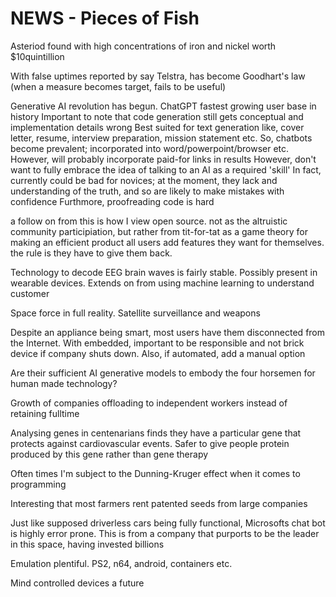 <!-- SPDX-License-Identifier: zlib-acknowledgement -->
# NEWS - Pieces of Fish

Asteriod found with high concentrations of iron and nickel worth $10quintillion 

With false uptimes reported by say Telstra, has become Goodhart's law (when a measure becomes target, fails to be useful)

Generative AI revolution has begun. 
ChatGPT fastest growing user base in history
Important to note that code generation still gets conceptual and implementation details wrong
Best suited for text generation like, cover letter, resume, interview preparation, mission statement etc.
So, chatbots become prevalent; incorporated into word/powerpoint/browser etc. However, will probably incorporate paid-for links in results
However, don't want to fully embrace the idea of talking to an AI as a required 'skill'
In fact, currently could be bad for novices; at the moment, they lack and understanding of the truth, and so are likely to make mistakes with confidence
Furthmore, proofreading code is hard

a follow on from this is how I view open source.
not as the altruistic community participiation, but rather from tit-for-tat as a game theory for making an efficient product
all users add features they want for themselves. the rule is they have to give them back.

Technology to decode EEG brain waves is fairly stable. Possibly present in wearable devices.
Extends on from using machine learning to understand customer

Space force in full reality. Satellite surveillance and weapons

Despite an appliance being smart, most users have them disconnected from the Internet.
With embedded, important to be responsible and not brick device if company shuts down.
Also, if automated, add a manual option

Are their sufficient AI generative models to embody the four horsemen for human made technology?

Growth of companies offloading to independent workers instead of retaining fulltime

Analysing genes in centenarians finds they have a particular gene that protects against cardiovascular events.
Safer to give people protein produced by this gene rather than gene therapy

Often times I'm subject to the Dunning-Kruger effect when it comes to programming

Interesting that most farmers rent patented seeds from large companies

Just like supposed driverless cars being fully functional, Microsofts chat bot is highly error prone.
This is from a company that purports to be the leader in this space, having invested billions

Emulation plentiful. PS2, n64, android, containers etc.

Mind controlled devices a future
